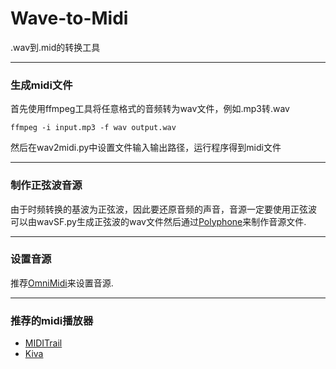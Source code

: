 # Wave-to-Midi
.wav到.mid的转换工具

***

### 生成midi文件
首先使用ffmpeg工具将任意格式的音频转为wav文件，例如.mp3转.wav
```
ffmpeg -i input.mp3 -f wav output.wav
```
然后在wav2midi.py中设置文件输入输出路径，运行程序得到midi文件

***

### 制作正弦波音源
由于时频转换的基波为正弦波，因此要还原音频的声音，音源一定要使用正弦波  
可以由wavSF.py生成正弦波的wav文件然后通过[Polyphone](https://www.polyphone-soundfonts.com/)来制作音源文件.

***

### 设置音源
推荐[OmniMidi](https://github.com/KeppySoftware/OmniMIDI/releases)来设置音源.

***

### 推荐的midi播放器
- [MIDITrail](http://miditrail.osdn.jp/Windows/MANUAL.en.html)
- [Kiva](https://github.com/arduano/Kiva)
